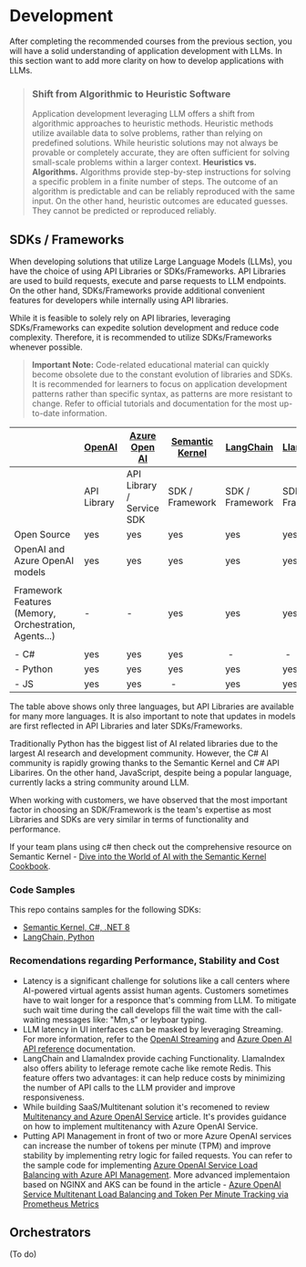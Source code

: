 # Development


After completing the recommended courses from the previous section, you will have a solid understanding of application development with LLMs.  In this section want to add more clarity on how to develop applications with LLMs.

> ### Shift from Algorithmic to Heuristic Software
> Application development leveraging LLM offers a shift from algorithmic approaches to heuristic methods. Heuristic methods utilize available data to solve problems, rather than relying on predefined solutions. While heuristic solutions may not always be provable or completely accurate, they are often sufficient for solving small-scale problems within a larger context.
> **Heuristics vs. Algorithms.**  Algorithms provide step-by-step instructions for solving a specific problem in a finite number of steps. The outcome of an algorithm is predictable and can be reliably reproduced with the same input. On the other hand, heuristic outcomes are educated guesses. They cannot be predicted or reproduced reliably.

## SDKs / Frameworks


When developing solutions that utilize Large Language Models (LLMs), you have the choice of using API Libraries or SDKs/Frameworks. API Libraries are used to build requests, execute and parse requests to LLM endpoints. On the other hand, SDKs/Frameworks provide additional convenient features for developers while internally using API libraries.

While it is feasible to solely rely on API libraries, leveraging SDKs/Frameworks can expedite solution development and reduce code complexity. Therefore, it is recommended to utilize SDKs/Frameworks whenever possible.

> **Important Note:** Code-related educational material can quickly become obsolete due to the constant evolution of libraries and SDKs. It is recommended for learners to focus on application development patterns rather than specific syntax, as patterns are more resistant to change. Refer to official tutorials and documentation for the most up-to-date information.


|                     | [OpenAI](https://platform.openai.com/docs/libraries/python-library)  | [Azure Open AI](https://learn.microsoft.com/en-us/azure/ai-services/openai/supported-languages) | [Semantic Kernel](https://learn.microsoft.com/en-us/semantic-kernel/overview/) | [LangChain](https://www.langchain.com/)       | [LlamaIndex](https://www.llamaindex.ai/)      |
| ------------------- | ----------- | ----------------- | --------------- | --------------- | --------------- |
|                     | API Library | API Library / Service SDK | SDK / Framework | SDK / Framework | SDK / Framework |
| Open Source              | yes         | yes               | yes             | yes             | yes             |
| OpenAI and Azure OpenAI models | yes         | yes               | yes             | yes             | yes             |
|                     |             |                   |                 |                 |                 |
| Framework Features (Memory, Orchestration, Agents...) |  -        |  -                | yes             | yes             | yes             |
|                     |             |                   |                 |                 |                 |
| - C#                  | yes         | yes               | yes             |  -              |  -              |
| - Python              | yes         | yes               | yes             | yes             | yes             |
| - JS                  | yes         | yes               |  -              | yes             | yes             |

The table above shows only three languages, but API Libraries are available for many more languages.  It is also important to note that updates in models are first reflected in API Libraries and later SDKs/Frameworks.

Traditionally Python has the biggest list of AI related libraries due to the largest AI research and development community. However, the C# AI community is rapidly growing thanks to the Semantic Kernel and C# API Libarires. On the other hand, JavaScript, despite being a popular language, currently lacks a string community around LLM.

When working with customers, we have observed that the most important factor in choosing an SDK/Framework is the team's expertise as most Libraries and SDKs are very similar in terms of functionality and performance.

If your team plans using c# then check out the comprehensive resource on Semantic Kernel - [Dive into the World of AI with the Semantic Kernel Cookbook](https://techcommunity.microsoft.com/t5/educator-developer-blog/dive-into-the-world-of-ai-with-the-semantic-kernel-cookbook/ba-p/4032668?WT.mc_id=academic-0000-abartolo).

### Code Samples
This repo contains samples for the following SDKs:

- [Semantic Kernel, C#, .NET 8](/samples/CSharp/)
- [LangChain, Python](/samples/LangChain/)


### Recomendations regarding Performance, Stability and Cost

- Latency is a significant challenge for solutions like a call centers where AI-powered virtual agents assist human agents.  Customers sometimes have to wait longer for a responce that's comming from LLM.  To mitigate such wait time during the call develops fill the wait time with the call-waiting messages like: "Mm,s" or leyboar typing.
- LLM latency in UI interfaces can be masked by leveraging Streaming. For more information, refer to the [OpenAI Streaming](https://platform.openai.com/docs/api-reference/streaming) and [Azure Open AI API reference](https://learn.microsoft.com/en-us/azure/ai-services/openai/reference#:~:text=stream) documentation.
- LangChain and LlamaIndex provide caching Functionality. LlamaIndex also offers ability to leferage remote cache like remote Redis. This feature offers two advantages: it can help reduce costs by minimizing the number of API calls to the LLM provider and improve responsiveness.
- While building SaaS/Multitenant solution it's recomened to review [Multitenancy and Azure OpenAI Service](https://learn.microsoft.com/azure/architecture/guide/multitenant/service/openai) article.  It's provides guidance on how to implement multitenancy with Azure OpenAI Service.
- Putting API Management in front of two or more Azure OpenAI services can increase the number of tokens per minute (TPM) and improve stability by implementing retry logic for failed requests. You can refer to the sample code for implementing [Azure OpenAI Service Load Balancing with Azure API Management](https://learn.microsoft.com/en-us/samples/azure-samples/azure-openai-apim-load-balancing/azure-openai-service-load-balancing-with-azure-api-management/).  More advanced implementaion based on NGINX and AKS can be found in the article - [Azure OpenAI Service Multitenant Load Balancing and Token Per Minute Tracking via Prometheus Metrics](https://techcommunity.microsoft.com/t5/fasttrack-for-azure/azure-openai-service-multitenant-load-balancing-and-token-per/ba-p/3980163)

## Orchestrators 

(To do)
